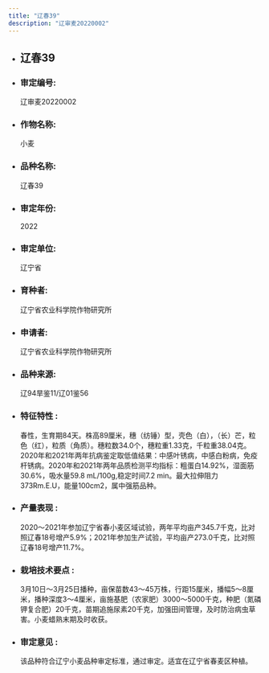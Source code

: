 ```yaml
---
title: "辽春39"
description: "辽审麦20220002"
---
```

* ## 辽春39
* ###  审定编号:  
   辽审麦20220002

*  ### 作物名称:  
   小麦

*   ###  品种名称: 
    辽春39

*   ### 审定年份: 
    2022

*   ### 审定单位:  
    辽宁省

*   ### 育种者:  
    辽宁省农业科学院作物研究所

*   ### 申请者:  
    辽宁省农业科学院作物研究所

*   ### 品种来源:  
    辽94旱鉴11/辽01鉴56

*   ### 特征特性 : 
    春性，生育期84天。株高89厘米，穗（纺锤）型，壳色（白），（长）芒，粒色（红），粒质（角质）。穗粒数34.0个，穗粒重1.33克，千粒重38.04克。2020年和2021年两年抗病鉴定取低值结果：中感叶锈病，中感白粉病，免疫杆锈病。2020年和2021年两年品质检测平均指标：粗蛋白14.92%，湿面筋30.6%，吸水量59.8 mL/100g,稳定时间7.2 min。最大拉伸阻力373Rm.E.U，能量100cm2，属中强筋品种。

*   ### 产量表现 : 
    2020～2021年参加辽宁省春小麦区域试验，两年平均亩产345.7千克，比对照辽春18号增产5.9%；2021年参加生产试验，平均亩产273.0千克，比对照辽春18号增产11.7%。

*   ### 栽培技术要点 : 
    3月10日～3月25日播种，亩保苗数43～45万株，行距15厘米，播幅5～8厘米，播种深度3～4厘米，亩施基肥（农家肥）3000～5000千克，种肥（氮磷钾复合肥）20千克，苗期追施尿素20千克，加强田间管理，及时防治病虫草害。小麦蜡熟末期及时收获。

*   ### 审定意见 : 
    该品种符合辽宁小麦品种审定标准，通过审定。适宜在辽宁省春麦区种植。
